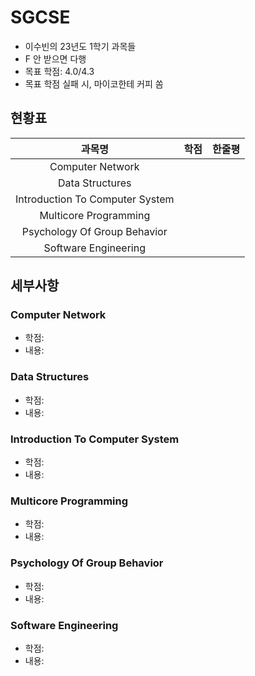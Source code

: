 # SGCSE

- 이수빈의 23년도 1학기 과목들
- F 안 받으면 다행
- 목표 학점: 4.0/4.3
- 목표 학점 실패 시, 마이코한테 커피 쏨

## 현황표

|과목명|학점|한줄평|
|:---:|:---:|:---:|
|Computer Network|||
|Data Structures|||
|Introduction To Computer System|||
|Multicore Programming|||
|Psychology Of Group Behavior|||
|Software Engineering|||

## 세부사항

### Computer Network

- 학점:
- 내용:

### Data Structures

- 학점:
- 내용:

### Introduction To Computer System

- 학점:
- 내용:

### Multicore Programming

- 학점:
- 내용:

### Psychology Of Group Behavior

- 학점:
- 내용:

### Software Engineering

- 학점:
- 내용:
